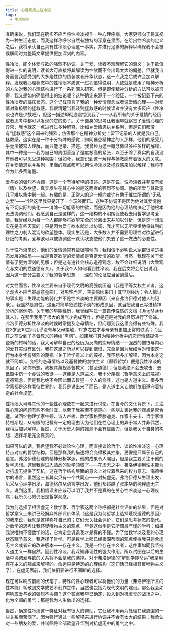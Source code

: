 ```yaml
---
title: 心理疾病之性冷淡
tags:
  - 生活相关
---
```


准确来说，我们现在确实不应当将性冷淡视作一种心理疾病，大家更倾向于将其视为一种生活态度，而我这样称呼它自然有独特的深意在里面。在给出性冷淡的定义之后，我将承认自己具有性冷淡心理这一事实，并进行足够的解释以确保我不会被误解同时为整篇文章提供更加深刻的内容。

性冷淡，即个体爱与欲的强烈不协调。关于爱，读者不难理解它的涵义；关于欲值得进一步的说明，读者大可直接将其解读为性欲而不会出现太大的偏差，但就我自身而言我感受到的大多是性欲的伪装或者升华状态，这一点我之后或许会加以解释。发现我心理状态中的性冷淡本质这一过程值得说明，大致就是使用了精神分析的方法对我的心理结构进行了一系列深入研究。但是即使精神分析的方法可以被习得，我又是如何确信得出的结论呢？这种确定来源于一个验证，一个被记载下来的性冷淡者的临床状态。这个记载预言了我的一种爱情观念或者说爱情心理——对爱情对象极强的拯救感。我很清楚当我谈到拯救感的时候读者并没有太多反应（性冷淡也许是少数吧），但这一描述却彻底震惊到我了——从我所有的关于爱情的经历或者思考中都可以发现的它的影子。关于自身的思考让我很早就察觉了爱情心理的异常，我也就这一点进行过多种解释，比如＃爱情思执＃系列，但是它们都没有“拯救感”这个词来的强烈；仿佛那个在精神分析史上留下记录的人就是我自己。拯救感，这实在是一种十分特殊的感觉；如同罹患精神症的人那样，他们的感受几乎无法被常人理解，而只能记录、描述。我曾经为这一概念做过多种多样的解释，其中一种是——我为自己的周围营造了强度极高的紧张，以至于除了真实的自我没有他者可以忍受这种氛围；但如今，我意识到这一解释与拯救感有着很大的关联。在＃爱情思执＃系列，里面的观点都可以用性冷淡以及拯救感来加以解释；我将不会为此多费笔墨。

爱与欲的强烈不协调，这是一个有待解释的描述。这是在说，性冷淡者并非没有爱（情）以及欲望，真实发生在其心中的是这两者的强烈不协调。他的所爱与其欲望几乎难以集中到一起。有趣的是，正常人的这一倾向或许有助于催生所谓的“无私之爱”——当然这里我只是开了一个玩笑而已。这种不协调不是因为他对其爱情抱有不切实际的美化——消除一切低等的性欲，而是因为他的心理结构决定了他根本无法协调他们。我感到自己是这样的，这一结构的不明朗促使我去用哲学思考爱情。我曾经以为每一个人都能够将欲望完全的分离出来并加以分析，但是这一想法实在是有些天真的；只是因为爱与欲本就难以协调，我才可以无所畏惧地将锋利的理性之刀刺入混沌的欲望整体。现实生活是，大多数人并不需要用理性对欲望进行仔细的考察，爱与欲可以被协调这一默认状态使他们失去了这一做法的必要性。

对于性冷淡来说，他们的爱情通常有些极端倾向；我相信不必明说大家都很清楚事态发展的结局——或是否定欲望的爱情或是否定爱情的欲望。当然，我现在关于爱情有了更为深刻的见解；但是这有违社会核心道德观念，故不会详细说明（大致观点与文明的性道德有关）。关于我个人如何看到性冷淡，我在后文将会给出说明，因为这一部分主要关乎我的哲学思想——深刻的论证应当留到最后。

对女性而言，性冷淡主要来自于现代文明的高强度压迫（我是平等女权主义者，这个观点不应当被恶意歪曲）。对男性而言，主要原因来自于其早期经历；令人惊讶的事实是：生理功能的弱化并不是性冷淡的主要原因（来自弗洛伊德对他人的记录）。我显然是男性，这里将简单叙述性冷淡的形成原因，就当把我自己写进精神分析的案例吧。关于我的早期经历，我曾经写过一篇自传性质的文档《JingMatrix其人》，在那里我用了很大的勇气才完成写作，但是还是对我的经历进行了修饰。弗洛伊德分析性冷淡的时候时常提及恋母情结，但问题到我这里变得有些特殊。我在3岁到10之间几乎没有与父母接触，12岁左右才与母亲有更加正常的联系；而且在之前受到了基督教义的持续“熏陶”。如果我打算为精神分析中的恋母情结提供一些新的材料的话，我大可解释自己的经历为反向的恋母情结——强烈的憎恨与内心的爱其实没有区分。我在这里之所以可以提到憎恨，完全是因为我如今对憎恨这一行为本身怀有强烈的蔑视（关于哲学意义上的蔑视，我不想多加解释，因为本身这就不简单）。变相的恋母情结以及基督教的禁欲主义（原罪哲学）便是我性冷淡的原因了。如你所想，我极其蔑视基督教义（甚至道德）；但是我绝不会去攻击、去诋毁中伤一个虔诚的教徒——这便是人道主义。我十分蔑视（哲学意义上的蔑视）道德观念，但是我也绝不会因此而去冒犯一个人的修养，这也是人道主义。很多哲学家都是这样看待世界的，我只是说出来了而已，是人道主义让他们依旧遵守着特定的社会规范。

性冷淡大可与其他的一些性心理放在一起来进行讨论。在当今的文化背景下，关注性心理的问题有些不合时宜，以至于我甚至不清楚向一些朋友表达我的观点是否合适。试回忆物理学家牛顿、诗人卢梭、数学家格罗滕迪克、作家卡夫卡、哲学家维特根斯坦，从有限的记载有一定的理由认为他们在性心理上的异于常人并非偶然，我稍后加以解释。当然，关于历史人物的推测不会有信服力，但是我关于自身的构想、选择却是完全真实的。

如果可以的话，我希望我不必谈论性心理，而直接谈论哲学、谈论性冷淡这一心理特点对应的哲学结构。但是那样我的描述将会变得极其抽象，更像是只属于自己的语言。弗洛伊德创建的精神分析学派，他的成果令人瞩目，但是我主要关注于他的哲学思想。这里我得进入熟悉的哲学领域了——在虚无之中，弗洛伊德用性本能为对抗虚无提供了契机，这在哲学结构层面的意义上对应着尼采的权力意志、海德格尔的语言，虽然这三者其实只有一个共同点——对抗虚无。弗洛伊德从生理出发，尼采从心理学出发，海德格尔从语言学出发，他们都超越了叔本华的纯粹虚无主义。说到这里，我相信读者应该可以明了我并不是真的在关心性冷淡这一心理疾病；我所关心的仍旧是哲学观念。

我为何选择了相信虚无？数学家、哲学家这两个称呼都是社会评价的结果，但是对哲学意义上来讲已经摒弃外部评价体系（这是我为何哲学上选择蔑视道德的原因）的我来说，我就是这样称呼自己的；它们无关社会评价，它们是思考状态的指代。对数学的思考让我怀疑唯物主义的观点，毕竟这似乎是它所谓最严谨的学科；如果我说唯物不懂数学的话，它肯定会讥讽我才是真的不懂。为了给数学以及我的心理状态赋予意义，我选择了哲学。可是数学上那已经根深蒂固的观点使得我只适合虚无主义或者它的改进版本——存在主义。我是一位存在主义者，这件事如同我坚持人道主义一样自然。回到性冷淡，我深知非理性的强大作用，所以试图在以后的生活中协调爱与欲的关系将不会是我的选择。对于弗洛伊德的“解剖学即命运”我是用存在主义的观点来解释的，命运只是特定的心理结构（这句话已经极其反唯物主义了），在虚无面前，我们依旧要进行不间断的选择。

现在可以响应前面的伏笔了，特殊的性心理者可以将他们的力量（弗洛伊德所言的性本能）耗散到文学或艺术创作之中，当然也包括为现代文明的建设。那么我会如何响应爱与欲的强烈不协调？这个答案我早已确定，投入到对抗虚无的战场之中，化为全部的勇气；那是我为人生做出的选择。

当然，确定性冷淡这一特征对我有很大的帮助，它让我不用再为处理在我周围的一些关系而苦恼了。因为强行通过一些解释来进行协调并不会有太大的结果；我承认对一些朋友的爱，并试图将全部欲望升华到对抗虚无中的勇气之中。
